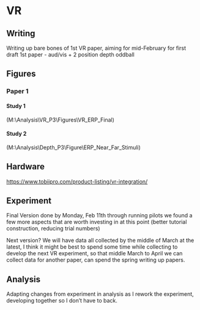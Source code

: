 # VR
## Writing
Writing up bare bones of 1st VR paper, aiming for mid-February for first draft
1st paper - aud/vis + 2 position depth oddball

## Figures
### Paper 1
#### Study 1
(M:\Analysis\VR_P3\Figures\VR_ERP_Final)
#### Study 2
(M:\Analysis\Depth_P3\Figure\ERP_Near_Far_Stimuli)

## Hardware
https://www.tobiipro.com/product-listing/vr-integration/

## Experiment
Final Version done by Monday, Feb 11th through running pilots we found a few more aspects that are worth investing in at this point (better tutorial construction, reducing trial numbers)

Next version? We will have data all collected by the middle of March at the latest, I think it might be best to spend some time while collecting to develop the next VR experiment, so that middle March to April we can collect data for another paper, can spend the spring writing up papers.

## Analysis
Adapting changes from experiment in analysis as I rework the experiment, developing together so I don’t have to back.
